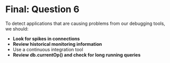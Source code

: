 # Final: Question 6

To detect applications that are causing problems from our debugging tools, we should:

- **Look for spikes in connections**
- **Review historical monitoring information**
- Use a continuous integration tool
- **Review db.currentOp() and check for long running queries**
